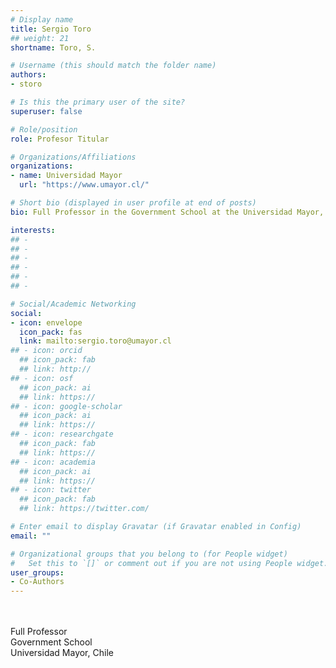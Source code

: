 ```yaml
---
# Display name
title: Sergio Toro
## weight: 21
shortname: Toro, S.

# Username (this should match the folder name)
authors:
- storo

# Is this the primary user of the site?
superuser: false

# Role/position
role: Profesor Titular

# Organizations/Affiliations
organizations:
- name: Universidad Mayor
  url: "https://www.umayor.cl/"

# Short bio (displayed in user profile at end of posts)
bio: Full Professor in the Government School at the Universidad Mayor, Chile.

interests:
## -
## -
## -
## -
## -
## -

# Social/Academic Networking
social:
- icon: envelope
  icon_pack: fas
  link: mailto:sergio.toro@umayor.cl
## - icon: orcid
  ## icon_pack: fab
  ## link: http://
## - icon: osf
  ## icon_pack: ai
  ## link: https://
## - icon: google-scholar
  ## icon_pack: ai
  ## link: https://
## - icon: researchgate
  ## icon_pack: fab
  ## link: https://
## - icon: academia
  ## icon_pack: ai
  ## link: https://
## - icon: twitter
  ## icon_pack: fab
  ## link: https://twitter.com/

# Enter email to display Gravatar (if Gravatar enabled in Config)
email: ""

# Organizational groups that you belong to (for People widget)
#   Set this to `[]` or comment out if you are not using People widget.
user_groups:
- Co-Authors
---
```


\
\
Full Professor \
Government School \
Universidad Mayor, Chile
